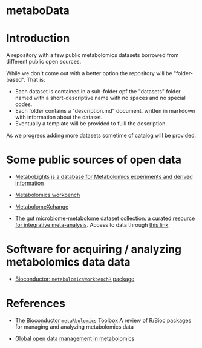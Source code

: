 # metaboData

# Introduction

A repository with a few public metabolomics datasets borrowed from different public open sources.

While we don't come out with a better option the repository will be "folder-based". That is:

- Each dataset is contained in a sub-folder opf the "datasets" folder named with a short-descriptive name with no spaces and no special codes.
- Each folder contains a "description.md" document, written in markdown with information about the dataset.
- Eventually a template will be provided to fuill the description.

As we progress adding more datasets sometime of catalog will be provided.


# Some public sources of open data


- [MetaboLights is a database for Metabolomics experiments and derived information](https://www.ebi.ac.uk/metabolights)

- [Metabolomics workbench](https://www.metabolomicsworkbench.org/databases/metabolitedatabase.php)

- [MetabolomeXchange](http://www.metabolomexchange.org/site/)

- [The gut microbiome-metabolome dataset collection: a curated resource for integrative meta-analysis](https://www.nature.com/articles/s41522-022-00345-5).   Access to data through  [this link](https://github.com/borenstein-lab/microbiome-metabolome-curated-data)


# Software for acquiring / analyzing metabolomics data data

- [Bioconductor: `metabolomicsWorkbenchR` package](https://bioconductor.org/packages/release/bioc/vignettes/metabolomicsWorkbenchR/)


# References

- [The Bioconductor `metaRbolomics` Toolbox](https://www.ncbi.nlm.nih.gov/pmc/articles/PMC6835268/) A review of R/Bioc packages for managing and analyzing metabolomics data



- [Global open data management in metabolomics](https://www.sciencedirect.com/science/article/pii/S1367593116302083#sec0020)
